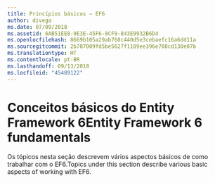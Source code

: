 ```yaml
---
title: Princípios básicos – EF6
author: divega
ms.date: 07/09/2018
ms.assetid: 6AB51EE8-9E3E-45F6-8CF9-843E9932B6D4
ms.openlocfilehash: 8669b105a29ab768c440d5e3cebaefc16a6dd11a
ms.sourcegitcommit: 2b787009fd5be5627f1189ee396e708cd130e07b
ms.translationtype: HT
ms.contentlocale: pt-BR
ms.lasthandoff: 09/13/2018
ms.locfileid: "45489122"
---
```

# <a name="entity-framework-6-fundamentals"></a><span data-ttu-id="dce46-102">Conceitos básicos do Entity Framework 6</span><span class="sxs-lookup"><span data-stu-id="dce46-102">Entity Framework 6 fundamentals</span></span>

<span data-ttu-id="dce46-103">Os tópicos nesta seção descrevem vários aspectos básicos de como trabalhar com o EF6.</span><span class="sxs-lookup"><span data-stu-id="dce46-103">Topics under this section describe various basic aspects of working with EF6.</span></span>